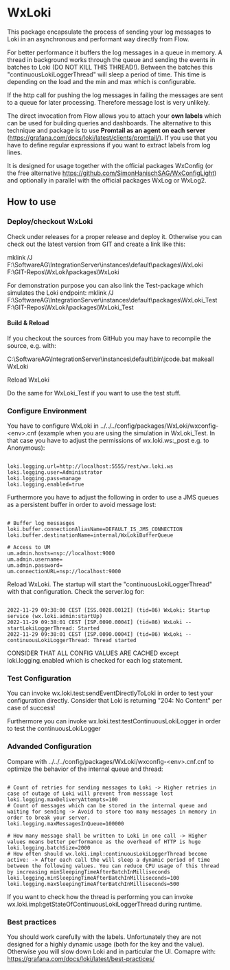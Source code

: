 # WxLoki
This package encapsulate the process of sending your log messages to Loki in an asynchronous and performant way directly from Flow.

For better performance it buffers the log messages in a queue in memory. A thread in background works through the queue and sending the events in batches to Loki (DO NOT KILL THIS THREAD!).
Between the batches this "continuousLokiLoggerThread" will sleep a period of time. This time is depending on the load and the min and max which is configurable.

If the http call for pushing the log messages in failing the messages are sent to a queue for later processing. Therefore message lost is very unlikely. 

The direct invocation from Flow allows you to attach your **own labels** which can be used for building queries and dashboards. The alternative to this technique and package is to use **Promtail as an agent on each server** (https://grafana.com/docs/loki/latest/clients/promtail/). 
If you use that you have to define regular expressions if you want to extract labels from log lines.

It is designed for usage together with the official packages WxConfig (or the free alternative https://github.com/SimonHanischSAG/WxConfigLight) and optionally in parallel with the official packages WxLog or WxLog2.

<h2>How to use</h2>

<h3>Deploy/checkout WxLoki</h3>

Check under releases for a proper release and deploy it. Otherwise you can check out the latest version from GIT and create a link like this:

mklink /J F:\\SoftwareAG\\IntegrationServer\\instances\\default\\packages\\WxLoki F:\\GIT-Repos\\WxLoki\\packages\\WxLoki

For demonstration purpose you can also link the Test-package which simulates the Loki endpoint:
mklink /J F:\\SoftwareAG\\IntegrationServer\\instances\\default\\packages\\WxLoki_Test F:\\GIT-Repos\\WxLoki\\packages\\WxLoki_Test

<h4>Build & Reload</h4>

If you checkout the sources from GitHub you may have to recompile the source, e.g. with:

C:\SoftwareAG\IntegrationServer\instances\default\bin\jcode.bat makeall WxLoki

Reload WxLoki

Do the same for WxLoki_Test if you want to use the test stuff.

<h3>Configure Environment</h3>

You have to configure WxLoki in ../../../config/packages/WxLoki/wxconfig-&lt;env&gt;.cnf (example when you are using the simulation in WxLoki_Test. 
In that case you have to adjust the permissions of wx.loki.ws:_post e.g. to Anonymous):

<pre><code>
loki.logging.url=http://localhost:5555/rest/wx.loki.ws
loki.logging.user=Administrator
loki.logging.pass=manage
loki.logging.enabled=true
</code></pre>

Furthermore you have to adjust the following in order to use a JMS queues as a persistent buffer in order to avoid message lost:

<pre><code>
# Buffer log messasges
loki.buffer.connectionAliasName=DEFAULT_IS_JMS_CONNECTION
loki.buffer.destinationName=internal/WxLokiBufferQueue

# Access to UM
um.admin.hosts=nsp://localhost:9000
um.admin.username=
um.admin.password=
um.connectionURL=nsp://localhost:9000
</code></pre>

Reload WxLoki. The startup will start the "continuousLokiLoggerThread" with that configuration. Check the server.log for:

<pre><code>
2022-11-29 09:38:00 CEST [ISS.0028.0012I] (tid=86) WxLoki: Startup service (wx.loki.admin:startUp) 
2022-11-29 09:38:01 CEST [ISP.0090.0004I] (tid=86) WxLoki -- startLokiLoggerThread: Started 
2022-11-29 09:38:01 CEST [ISP.0090.0004I] (tid=86) WxLoki -- continuousLokiLoggerThread: Thread started 
</code></pre>

CONSIDER THAT ALL CONFIG VALUES ARE CACHED except loki.logging.enabled which is checked for each log statement.

<h3>Test Configuration</h3>

You can invoke wx.loki.test:sendEventDirectlyToLoki in order to test your configuration directly. Consider that Loki is returning "204: No Content" per case of success!
  
Furthermore you can invoke wx.loki.test:testContinuousLokiLogger in order to test the continuousLokiLogger


<h3>Advanded Configuration</h3>

Compare with ../../../config/packages/WxLoki/wxconfig-&lt;env&gt;.cnf.cnf to optimize the behavior of the internal queue and thread:

<pre><code>
# Count of retries for sending messages to Loki -> Higher retries in case of outage of Loki will prevent from messsage lost
loki.logging.maxDeliveryAttempts=100
# Count of messages which can be stored in the internal queue and waiting for sending -> Avoid to store too many messages in memory in order to break your server.
loki.logging.maxMessagesInQueue=100000

# How many message shall be written to Loki in one call -> Higher values means better performance as the overhead of HTTP is huge
loki.logging.batchSize=2000
# How often should wx.loki.impl:continuousLokiLoggerThread become active: -> After each call the will sleep a dynamic period of time between the following values. You can reduce CPU usage of this thread by increasing minSleepingTimeAfterBatchInMilliseconds
loki.logging.minSleepingTimeAfterBatchInMilliseconds=100
loki.logging.maxSleepingTimeAfterBatchInMilliseconds=500
</code></pre>

If you want to check how the thread is performing you can invoke
wx.loki.impl:getStateOfContinuousLokiLoggerThread
during runtime.

<h3>Best practices</h3>

You should work carefully with the labels. Unfortunately they are not designed for a highly dynamic usage (both for the key and the value). Otherwise you will slow down Loki and in particular the UI. Comapre with: https://grafana.com/docs/loki/latest/best-practices/
